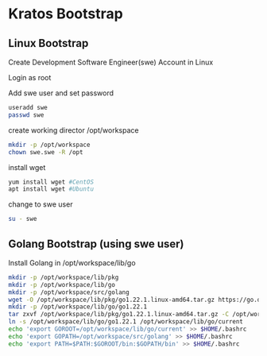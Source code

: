 # Kratos Bootstrap

## Linux Bootstrap

Create Development Software Engineer(swe) Account in Linux

Login as root

Add swe user and set password

```bash
useradd swe
passwd swe
```

create working director /opt/workspace

```bash
mkdir -p /opt/workspace
chown swe.swe -R /opt
```

install wget

```bash
yum install wget #CentOS
apt install wget #Ubuntu
```

change to swe user

```bash
su - swe
```

## Golang Bootstrap (using swe user)

Install Golang in /opt/workspace/lib/go

```bash 
mkdir -p /opt/workspace/lib/pkg
mkdir -p /opt/workspace/lib/go
mkdir -p /opt/workspace/src/golang
wget -O /opt/workspace/lib/pkg/go1.22.1.linux-amd64.tar.gz https://go.dev/dl/go1.22.1.linux-amd64.tar.gz
mkdir -p /opt/workspace/lib/go/go1.22.1
tar zxvf /opt/workspace/lib/pkg/go1.22.1.linux-amd64.tar.gz -C /opt/workspace/lib/go/go1.22.1 --strip-components=1
ln -s /opt/workspace/lib/go/go1.22.1 /opt/workspace/lib/go/current
echo 'export GOROOT=/opt/workspace/lib/go/current' >> $HOME/.bashrc
echo 'export GOPATH=/opt/workspace/src/golang' >> $HOME/.bashrc
echo 'export PATH=$PATH:$GOROOT/bin:$GOPATH/bin' >> $HOME/.bashrc
```

